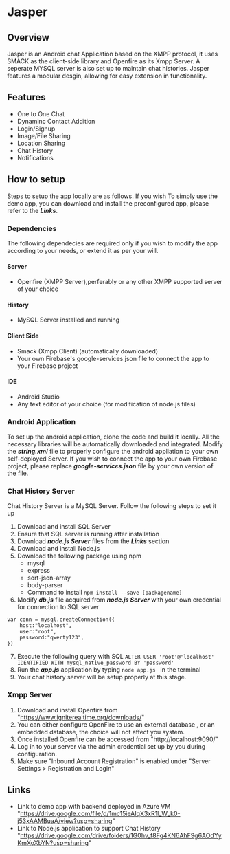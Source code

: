 # Jasper

## Overview
Jasper is an Android chat Application based on the XMPP protocol, it uses SMACK as the client-side library and Openfire as its Xmpp Server.
A seperate MYSQL server is also set up to maintain chat histories. Jasper features a modular desgin, allowing for easy extension in
functionality.

## Features
- One to One Chat
- Dynaminc Contact Addition
- Login/Signup
- Image/File Sharing
- Location Sharing
- Chat History
- Notifications


## How to setup
Steps to setup the app locally are as follows. If you wish To simply use the demo app, you can download and install the preconfigured app, 
please refer to the ***Links***.

### Dependencies
The following dependecies are required only if you wish to modify the app according to your needs, or extend it as per your will. 
#### Server
- Openfire (XMPP Server),perferably or any other XMPP supported server of your choice
#### History
- MySQL Server installed and running
#### Client Side
- Smack (Xmpp Client) (automatically downloaded)
- Your own Firebase's google-services.json file to connect the app to your Firebase project
#### IDE
- Android Studio
- Any text editor of your choice (for modification of node.js files)

### Android Application
To set up the android application, clone the code and build it locally. All the necessary libraries will be automatically downloaded and
integrated.
Modify the ***string.xml*** file to properly configure the android appliation to your own self-deployed Server.
If you wish to connect the app to your own Firebase project, please replace ***google-services.json*** file by your own version of the file.

### Chat History Server
Chat History Server is a MySQL Server. Follow the following steps to set it up
1. Download and install SQL Server
2. Ensure that SQL server is running after installation
3. Download ***node.js Server*** files from the ***Links*** section
4. Download and install Node.js
5. Download the following package using npm
   - mysql
   - express
   - sort-json-array
   - body-parser
   - Command to install `npm install --save [packagename]`
6. Modify ***db.js*** file acquired from ***node.js Server*** with your own credential for connection to SQL server
```
var conn = mysql.createConnection({
    host:"localhost",
    user:"root",
    password:"qwerty123",
})
```
7. Execute the following query with SQL `ALTER USER 'root'@'localhost' IDENTIFIED WITH mysql_native_password BY 'password'`
8. Run the ***app.js*** application by typing `node app.js ` in the terminal
9. Your chat history server will be setup properly at this stage.

### Xmpp Server
1. Download and install Openfire from "https://www.igniterealtime.org/downloads/"
2. You can either configure OpenFire to use an external database , or an embedded database, the choice will not affect you system.
3. Once installed Openfire can be accessed from "http://localhost:9090/"
4. Log in to your server via the admin credential set up by you during configuration. 
5. Make sure "Inbound Account Registration" is enabled under "Server Settings > Registration and Login"

## Links
- Link to demo app with backend deployed in Azure VM "https://drive.google.com/file/d/1mc15ieAIqX3xR1l_W_k0-j53xAAMBuaA/view?usp=sharing"
- Link to Node.js application to support Chat History "https://drive.google.com/drive/folders/1G0hv_f8Fg4KN6AhF9g6AOdYyKmXoXbYN?usp=sharing"


    
